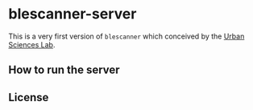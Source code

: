 # blescanner-server
This is a very first version of `blescanner` which conceived by the [Urban Sciences Lab](https://urbansciences.jp/).

## How to run the server

## License

